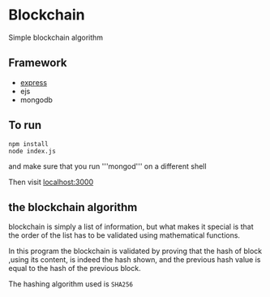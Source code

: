 # Blockchain
Simple blockchain algorithm

## Framework
- [express](https://expressjs.com)
- ejs
- mongodb


## To run
```
npm install
node index.js
```
and make sure that you run '''mongod''' on a different shell

Then visit [localhost:3000](localhost:3000)


## the blockchain algorithm
blockchain is simply a list of information, but what makes it special is that
the order of the list has to be validated using mathematical functions.

In this program the blockchain is validated by proving that the hash of block
,using its content, is indeed the hash shown, and the previous hash value is
equal to the hash of the previous block.

The hashing algorithm used is ``` SHA256 ```
